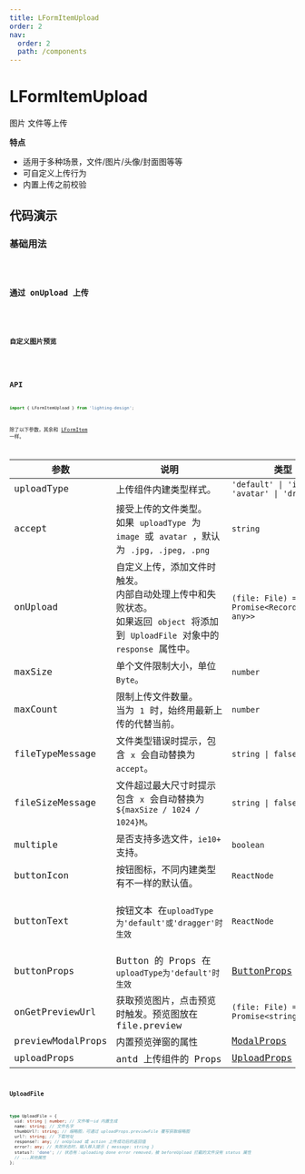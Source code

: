 ```yaml
---
title: LFormItemUpload
order: 2
nav:
  order: 2
  path: /components
---
```


# LFormItemUpload

图片 文件等上传

**特点**

- 适用于多种场景，文件/图片/头像/封面图等等
- 可自定义上传行为
- 内置上传之前校验

## 代码演示

### 基础用法

<code src='./demos/Demo1.tsx'>

### 通过 onUpload 上传

<code src='./demos/Demo2.tsx'>

### 自定义图片预览

<code src='./demos/Demo3.tsx'>

## API

```ts
import { LFormItemUpload } from 'lighting-design';
```

除了以下参数，其余和 [LFormItem](/components/form-item) 一样。

| 参数 | 说明 | 类型 | 默认值 |
| --- | --- | --- | --- |
| uploadType | 上传组件内建类型样式。 | `'default' \| 'image' \| 'avatar' \| 'dragger'` | `'default'` |
| accept | 接受上传的文件类型。<br/>如果 `uploadType` 为 `image` 或 `avatar` ，默认为 `.jpg, .jpeg, .png` | `string` | `-` |
| onUpload | 自定义上传，添加文件时触发。<br/>内部自动处理上传中和失败状态。<br/>如果返回 `object` 将添加到 `UploadFile` 对象中的 `response` 属性中。 | `(file: File) => Promise<Record<string, any>>` | `-` |
| maxSize | 单个文件限制大小，单位 `Byte`。 | `number` | `1024 * 1024 * 5` |
| maxCount | 限制上传文件数量。<br/>当为 `1` 时，始终用最新上传的代替当前。 | `number` | `-` |
| fileTypeMessage | 文件类型错误时提示，包含 `x` 会自动替换为 `accept`。 | `string \| false` | `只支持上传 ${accept} 文件` |
| fileSizeMessage | 文件超过最大尺寸时提示包含 `x` 会自动替换为 `${maxSize / 1024 / 1024}M`。 | `string \| false` | `文件必须小于${maxSize / 1024 / 1024}M` |
| multiple | 是否支持多选文件，`ie10+` 支持。 | `boolean` | `false` |
| buttonIcon | 按钮图标，不同内建类型有不一样的默认值。 | `ReactNode` | `-` |
| buttonText | 按钮文本 在`uploadType为'default'或'dragger'时生效` | `ReactNode` | `'点击上传'\|'单击或拖动文件到此区域进行上传'` |
| buttonProps | Button 的 Props 在`uploadType为'default'时生效` | [ButtonProps](https://4x.ant.design/components/button-cn/#API) | `-` |
| onGetPreviewUrl | 获取预览图片，点击预览时触发。预览图放在 file.preview | `(file: File) => Promise<string>` | `-` |
| previewModalProps | 内置预览弹窗的属性 | [ModalProps](https://4x.ant.design/components/modal-cn/#API) | `-` |
| uploadProps | antd 上传组件的 Props | [UploadProps](https://4x.ant.design/components/upload-cn/#API) | `-` |

### UploadFile

```ts
type UploadFile = {
  uid: string | number; // 文件唯一id 内置生成
  name: string; // 文件名字
  thumbUrl?: string; // 缩略图，可通过 uploadProps.previewFile 覆写获取缩略图
  url?: string; // 下载地址
  response?: any; // onUpload 或 action 上传成功后的返回值
  error?: any; // 失败状态时，输入移入提示 { message: string }
  status?: 'done'; // 状态有：uploading done error removed，被 beforeUpload 拦截的文件没有 status 属性
  // ...其他属性
};
```
